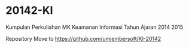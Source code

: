 # 20142-KI
Kumpulan Perkuliahan MK Keamanan Informasi Tahun Ajaran 2014 2015

Repository Move to https://github.com/umjembersoft/KI-20142
